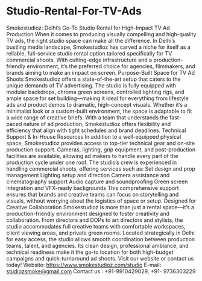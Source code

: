 # Studio-Rental-For-TV-Ads
Smokestudioz: Delhi’s Go-To Studio Rental for High-Impact TV Ad Production
When it comes to producing visually compelling and high-quality TV ads, the right studio space can make all the difference. In Delhi’s bustling media landscape, Smokestudioz has carved a niche for itself as a reliable, full-service studio rental option tailored specifically for TV commercial shoots. With cutting-edge infrastructure and a production-friendly environment, it’s the preferred choice for agencies, filmmakers, and brands aiming to make an impact on screen.
Purpose-Built Space for TV Ad Shoots
Smokestudioz offers a state-of-the-art setup that caters to the unique demands of TV advertising. The studio is fully equipped with modular backdrops, chroma green screens, controlled lighting rigs, and ample space for set building—making it ideal for everything from lifestyle ads and product demos to dramatic, high-concept visuals.
Whether it’s a minimalist look or a custom-built environment, the space is adaptable to fit a wide range of creative briefs. With a team that understands the fast-paced nature of ad production, Smokestudioz offers flexibility and efficiency that align with tight schedules and brand deadlines.
Technical Support & In-House Resources
In addition to a well-equipped physical space, Smokestudioz provides access to top-tier technical gear and on-site production support. Cameras, lighting, grip equipment, and post-production facilities are available, allowing ad makers to handle every part of the production cycle under one roof.
The studio’s crew is experienced in handling commercial shoots, offering services such as:
Set design and prop management
Lighting setup and direction
Camera assistance and cinematography support
Audio capture and soundproofing
Green screen integration and VFX-ready backgrounds
This comprehensive support ensures that brands and creative teams can focus on storytelling and visuals, without worrying about the logistics of space or setup.
Designed for Creative Collaboration
Smokestudioz is more than just a rental space—it’s a production-friendly environment designed to foster creativity and collaboration. From directors and DOPs to art directors and stylists, the studio accommodates full creative teams with comfortable workspaces, client viewing areas, and private green rooms.
Located strategically in Delhi for easy access, the studio allows smooth coordination between production teams, talent, and agencies. Its clean design, professional ambiance, and technical readiness make it the go-to location for both high-budget campaigns and quick-turnaround ad shoots.
Visit our website or contact us today!
Website: https://www.smokestudioz.com/studio 
E-mail:  studiozsmoke@gmail.com 
Contact us :  +91-9910429029, +91- 9736303229
